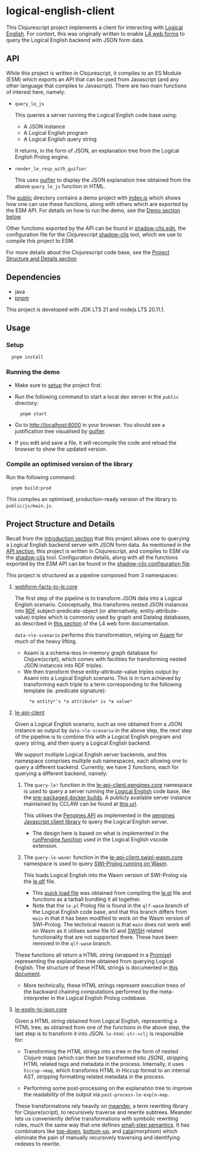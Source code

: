 # logical-english-client

This Clojurescript project implements a client for interacting with
[Logical English](https://github.com/smucclaw/LogicalEnglish).
For context, this was originally written to enable
[L4 web forms](https://l4-documentation.readthedocs.io/en/latest/docs/webform.html)
to query the Logical English backend with JSON form data.

## API

While this project is written in Clojurescript, it compiles to an ES Module
(ESM) which exports
an API that can be used from Javascript (and any other language that compiles
to Javascript).
There are two main functions of interest here, namely:
- `query_le_js`

  This queries a server running the Logical English code base using:
  - A JSON instance
  - A Logical English program
  - A Logical English query string 

  It returns, in the form of JSON, an explanation tree from the
  Logical English Prolog engine.

- `render_le_resp_with_guifier`

  This uses [guifier](https://guifier.com/) to display the JSON
  explanation tree obtained from the above `query_le_js` function in HTML.

The [public](public) directory contains a demo project with
[index.js](public/index.js) which shows how one can use these functions,
along with others which are exported by the ESM API.
For details on how to run the demo, see the
[Demo section below](#running-the-demo).

Other functions exported by the API can be found in
[shadow-cljs.edn](shadow-cljs.edn), the configuration file for the
Clojurescript [shadow-cljs](https://github.com/thheller/shadow-cljs)
tool, which we use to compile this project to ESM.

For more details about the Clojurescript code base, see the
[Project Structure and Details section](#project-structure-and-details)

## Dependencies

- java
- [pnpm](https://pnpm.io/installation)

This project is developed with JDK LTS 21 and nodejs LTS 20.11.1.

## Usage
### Setup
```shell
  pnpm install
```

### Running the demo
- Make sure to [setup](#setup) the project first.

- Run the following command to start a local dev server in the `public` directory:

  ```shell
    pnpm start
  ```

- Go to <http://localhost:8000> in your browser.
  You should see a justification tree visualised by
  [guifier](https://guifier.com/).

- If you edit and save a file, it will recompile the code and reload the
  browser to show the updated version.

### Compile an optimised version of the library

Run the following command:

```shell
  pnpm build:prod
```

This compiles an optimised, production-ready version of the library to
`public/js/main.js`.

## Project Structure and Details
Recall from the [introduction section](#logical-english-client)
that this project allows one to querying a Logical English backend server
with JSON form data.
As mentioned in the [API section](#api),
this project is written in Clojurescript, and compiles to ESM via the
[shadow-cljs](https://github.com/thheller/shadow-cljs)
tool.
Configuration details, along with all the functions exported by the ESM API can
be found in the [shadow-cljs configuration file](shadow-cljs.edn).

This project is structured as a pipeline composed from 3 namespaces:
1. [webform-facts-to-le.core](src/logical_english_client/webform_facts_to_le/core.cljs)

    The first step of the pipeline is to transform
    JSON data into a Logical English scenario.
    Conceptually, this transforms nested JSON instances into
    [RDF](https://www.oxfordsemantic.tech/faqs/what-is-rdf)
    subject-predicate-object
    (or alternatively, entity-attribute-value)
    triples which is commonly used by graph and Datalog databases,
    as described in
    [this section](https://l4-documentation.readthedocs.io/en/latest/docs/webform.html#reasoning-about-instances-of-classes-with-constitutive-rules)
    of the L4 web form documentation.

    `data->le-scenario` performs this transformation, relying on
    [Asami](https://github.com/quoll/asami)
    for much of the heavy lifting.
    - Asami is a schema-less in-memory graph database for Clojure(script),
      which comes with facilities for transforming nested JSON instances into
      RDF triples.
    - We then transform these entity-attribute-value triples output by Asami
      into a Logical English scenario.
      This is in turn achieved by transforming each triple to a
      term corresponding to the following template (ie. predicate signature):
      ```
        *a entity*'s *a attribute* is *a value*
      ```

1. [le-api-client](src/logical_english_client/le_api_client)

    Given a Logical English scenario, such as one obtained from a
    JSON instance as output by `data->le-scenario` in the above
    step,
    the next step of the pipeline is to combine this with a Logical English
    program and query string, and then query a Logical English backend.

    We support multiple Logical English server backends, and this namespace
    comprises multiple sub namespaces, each allowing one to query
    a different backend.
    Currently, we have 2 functions, each for querying a different backend, namely:
    1. The `query-le!` function in the
        [le-api-client.pengines.core](src/logical_english_client/le_api_client/pengines/core.cljs)
        namespace is used to query a server running the
        [Logical English](https://github.com/smucclaw/LogicalEnglish)
        code base, like the
        [pre-packaged docker builds](https://github.com/smucclaw/LogicalEnglish#using-pre-packaged-docker).
        A publicly available server instance maintained by CCLAW can be found at
        [this url](https://le.dev.cclaw.legalese.com/).
     
        This utilises the
        [Pengines API](https://www.swi-prolog.org/pldoc/doc_for?object=section(%27packages/pengines.html%27)) as implemented in
        the [pengines Javascript client library](packages/pengines/pengines.js)
        to query the Logical English server.
        - The design here is based on what is implemented in the
          [runPengine function](https://github.com/smucclaw/LogicalEnglish/blob/1e4c2bf9e3baaa02e76fca714117001ce82dc9d0/le-ui/extension.js#L224)
          used in the Logical English vscode extension.

    1.  The `query-le-wasm!` function in the
        [le-api-client.swipl-wasm.core](src/logical_english_client/le_api_client/swipl_wasm/core.cljs)
        namespace is used to query
        [SWI-Prolog running on Wasm](https://github.com/SWI-Prolog/npm-swipl-wasm).

        This loads Logical English into the Wasm version of SWI-Prolog
        via the [le.qlf](public/le.qlf) file.
        - This [quick load file](https://www.swi-prolog.org/pldoc/man?section=qlf)
          was obtained from compiling the [le.pl](https://github.com/smucclaw/LogicalEnglish/blob/qlf-wasm/le.pl)
          file and functions as a tarball bundling it all together.
        - Note that the `le.pl` Prolog file is found in the `qlf-wasm` branch of
          the Logical English code base, and that this branch differs from `main`
          in that it has been modified to work on the Wasm version of SWI-Prolog.
          The technical reason is that
          `main` does not work well on Wasm as it utilises some file IO
          and [SWISH](https://github.com/SWI-Prolog/swish)
          related functionality that are not supported there.
          These have been removed in the `qlf-wasm` branch.

    These functions all return a HTML string
    (wrapped in a [Promise](https://developer.mozilla.org/en-US/docs/Web/JavaScript/Reference/Global_Objects/Promise))
    representing the explanation tree obtained from querying Logical English.
    The structure of these HTML strings is documented in
    [this document](src/logical_english_client/le_expln_to_json/le_html_doc.md).

    - More technically, these HTML strings represent execution trees
      of the backward chaining computations performed by the meta-interpreter
      in the Logical English Prolog codebase.

1. [le-expln-to-json.core](src/logical_english_client/le_expln_to_json/core.cljs)

    Given a HTML string obtained from Logical English, representing a HTML
    tree, as obtained from one of the functions in the above step,
    the last step is to transform it into JSON.
    `le-html-str->clj` is responsible for:
    - Transforming the HTML strings into a tree in the form of nested
      Clojure maps (which can then be transformed into JSON),
      stripping HTML related tags and metadata in the process.
      Internally, it uses `hiccup->map`, which transforms HTML in Hiccup format
      to an internal AST, stripping formatting related metadata in the process.

    - Performing some post-processing on the explanation tree to improve the
      readability of the output via `post-process-le-expln-map`.

    These transformations rely heavily on
    [meander](https://github.com/noprompt/meander),
    a term rewriting library for Clojure(script),
    to recursively traverse and rewrite subtrees.
    Meander lets us conveniently define transformations with symbolic rewriting rules,
    much the same way that one defines
    [small-step semantics](https://people.csail.mit.edu/feser/pld-s23/semantics2.html).
    It has combinators like
    [top-down](https://cljdoc.org/d/meander/epsilon/0.0.650/api/meander.strategy.epsilon#top-down),
    [bottom-up](https://cljdoc.org/d/meander/epsilon/0.0.650/api/meander.strategy.epsilon#bottom-up),
    and [cata](https://cljdoc.org/d/meander/epsilon/0.0.650/api/meander.epsilon#cata)(morphism)
    which eliminate the pain of manually recursively traversing and
    identifying redexes to rewrite.